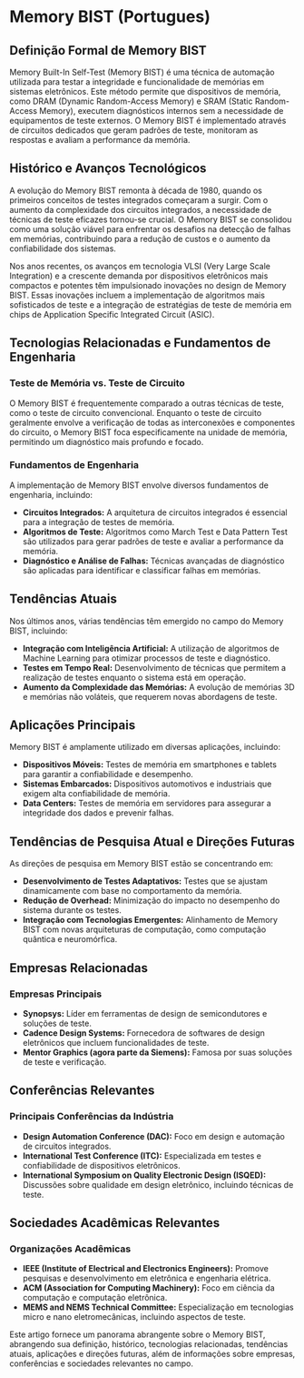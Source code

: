 # Memory BIST (Portugues)

## Definição Formal de Memory BIST

Memory Built-In Self-Test (Memory BIST) é uma técnica de automação utilizada para testar a integridade e funcionalidade de memórias em sistemas eletrônicos. Este método permite que dispositivos de memória, como DRAM (Dynamic Random-Access Memory) e SRAM (Static Random-Access Memory), executem diagnósticos internos sem a necessidade de equipamentos de teste externos. O Memory BIST é implementado através de circuitos dedicados que geram padrões de teste, monitoram as respostas e avaliam a performance da memória.

## Histórico e Avanços Tecnológicos

A evolução do Memory BIST remonta à década de 1980, quando os primeiros conceitos de testes integrados começaram a surgir. Com o aumento da complexidade dos circuitos integrados, a necessidade de técnicas de teste eficazes tornou-se crucial. O Memory BIST se consolidou como uma solução viável para enfrentar os desafios na detecção de falhas em memórias, contribuindo para a redução de custos e o aumento da confiabilidade dos sistemas.

Nos anos recentes, os avanços em tecnologia VLSI (Very Large Scale Integration) e a crescente demanda por dispositivos eletrônicos mais compactos e potentes têm impulsionado inovações no design de Memory BIST. Essas inovações incluem a implementação de algoritmos mais sofisticados de teste e a integração de estratégias de teste de memória em chips de Application Specific Integrated Circuit (ASIC).

## Tecnologias Relacionadas e Fundamentos de Engenharia

### Teste de Memória vs. Teste de Circuito

O Memory BIST é frequentemente comparado a outras técnicas de teste, como o teste de circuito convencional. Enquanto o teste de circuito geralmente envolve a verificação de todas as interconexões e componentes do circuito, o Memory BIST foca especificamente na unidade de memória, permitindo um diagnóstico mais profundo e focado. 

### Fundamentos de Engenharia

A implementação de Memory BIST envolve diversos fundamentos de engenharia, incluindo:

- **Circuitos Integrados:** A arquitetura de circuitos integrados é essencial para a integração de testes de memória.
- **Algoritmos de Teste:** Algoritmos como March Test e Data Pattern Test são utilizados para gerar padrões de teste e avaliar a performance da memória.
- **Diagnóstico e Análise de Falhas:** Técnicas avançadas de diagnóstico são aplicadas para identificar e classificar falhas em memórias.

## Tendências Atuais

Nos últimos anos, várias tendências têm emergido no campo do Memory BIST, incluindo:

- **Integração com Inteligência Artificial:** A utilização de algoritmos de Machine Learning para otimizar processos de teste e diagnóstico.
- **Testes em Tempo Real:** Desenvolvimento de técnicas que permitem a realização de testes enquanto o sistema está em operação.
- **Aumento da Complexidade das Memórias:** A evolução de memórias 3D e memórias não voláteis, que requerem novas abordagens de teste.

## Aplicações Principais

Memory BIST é amplamente utilizado em diversas aplicações, incluindo:

- **Dispositivos Móveis:** Testes de memória em smartphones e tablets para garantir a confiabilidade e desempenho.
- **Sistemas Embarcados:** Dispositivos automotivos e industriais que exigem alta confiabilidade de memória.
- **Data Centers:** Testes de memória em servidores para assegurar a integridade dos dados e prevenir falhas.

## Tendências de Pesquisa Atual e Direções Futuras

As direções de pesquisa em Memory BIST estão se concentrando em:

- **Desenvolvimento de Testes Adaptativos:** Testes que se ajustam dinamicamente com base no comportamento da memória.
- **Redução de Overhead:** Minimização do impacto no desempenho do sistema durante os testes.
- **Integração com Tecnologias Emergentes:** Alinhamento de Memory BIST com novas arquiteturas de computação, como computação quântica e neuromórfica.

## Empresas Relacionadas

### Empresas Principais

- **Synopsys:** Líder em ferramentas de design de semicondutores e soluções de teste.
- **Cadence Design Systems:** Fornecedora de softwares de design eletrônicos que incluem funcionalidades de teste.
- **Mentor Graphics (agora parte da Siemens):** Famosa por suas soluções de teste e verificação.

## Conferências Relevantes

### Principais Conferências da Indústria

- **Design Automation Conference (DAC):** Foco em design e automação de circuitos integrados.
- **International Test Conference (ITC):** Especializada em testes e confiabilidade de dispositivos eletrônicos.
- **International Symposium on Quality Electronic Design (ISQED):** Discussões sobre qualidade em design eletrônico, incluindo técnicas de teste.

## Sociedades Acadêmicas Relevantes

### Organizações Acadêmicas

- **IEEE (Institute of Electrical and Electronics Engineers):** Promove pesquisas e desenvolvimento em eletrônica e engenharia elétrica.
- **ACM (Association for Computing Machinery):** Foco em ciência da computação e computação eletrônica.
- **MEMS and NEMS Technical Committee:** Especialização em tecnologias micro e nano eletromecânicas, incluindo aspectos de teste.

Este artigo fornece um panorama abrangente sobre o Memory BIST, abrangendo sua definição, histórico, tecnologias relacionadas, tendências atuais, aplicações e direções futuras, além de informações sobre empresas, conferências e sociedades relevantes no campo.